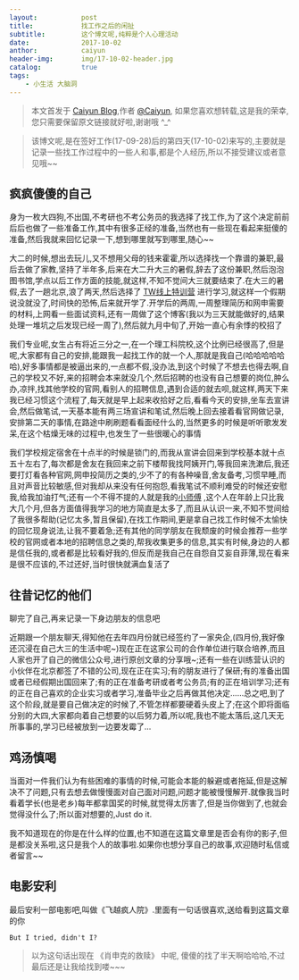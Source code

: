 ```yaml
---
layout:           post
title:            找工作之后的闲扯
subtitle:         这个博文呢,纯粹是个人心理活动
date:             2017-10-02
anthor:           caiyun
header-img:       img/17-10-02-header.jpg 
catalog:          true
tags:             
    - 小生活 大脑洞
---
```

> 本文首发于 [Caiyun Blog](http://agcaiyun.github.io/ ),作者 [@Caiyun](https://github.com/Agcaiyun),  如果您喜欢想转载,这是我的荣幸,您只需要保留原文链接就好啦,谢谢哦 ^_^

> 该博文呢,是在签好工作(17-09-28)后的第四天(17-10-02)来写的,主要就是记录一些找工作过程中的一些人和事,都是个人经历,所以不接受建议或者意见哦~~


## 疯疯傻傻的自己
身为一枚大四狗,不出国,不考研也不考公务员的我选择了找工作,为了这个决定前前后后也做了一些准备工作,其中有很多正经的准备,当然也有一些现在看起来挺傻的准备,然后我就来回忆记录一下,想到哪里就写到哪里,随心~~

大二的时候,想出去玩儿,又不想用父母的钱来霍霍,所以选择找一个靠谱的兼职,最后去做了家教,坚持了半年多,后来在大二升大三的暑假,辞去了这份兼职,然后泡泡图书馆,学点以后工作方面的技能,就这样,不知不觉间大三就要结束了.在大三的暑假,去了一趟北京,浪了两天,然后选择了 [TW线上特训营](https://agcaiyun.cn/2017/09/08/memoryOfTW/) 进行学习,就这样一个假期说没就没了,时间快的恐怖,后来就开学了.开学后的两周,一周整理简历和网申需要的材料,上网看一些面试资料,还有一周做了这个博客(我以为三天就能做好的,结果处理一堆坑之后发现已经一周了),然后就九月中旬了,开始一直心有余悸的校招了

我们专业呢,女生占有将近三分之一,在一个理工科院校,这个比例已经很高了,但是呢,大家都有自己的安排,能跟我一起找工作的就一个人,那就是我自己(哈哈哈哈哈哈),好多事情都是被逼出来的,一点都不假,没办法,到这个时候了不想去也得去啊,自己的学校又不好,来的招聘会本来就没几个,然后招聘的也没有自己想要的岗位,肿么办,凉拌,找其他学校的官网,看别人的招聘信息,遇到合适的就去呗,就这样,两天下来我已经习惯这个流程了,每天就是早上起来收拾好之后,看看今天的安排,坐车去宣讲会,然后做笔试,一天基本能有两三场宣讲和笔试,然后晚上回去接着看官网做记录,安排第二天的事情,在路途中刷刷题看看面经什么的,当然更多的时候是听听歌发发呆,在这个枯燥无味的过程中,也发生了一些很暖心的事情

我们学校规定宿舍在十点半的时候是锁门的,而我从宣讲会回来到学校基本就十点五十左右了,每次都是舍友在我回来之前下楼帮我找阿姨开门,等我回来洗漱后,我还要打灯看各种官网,网申投简历之类的,少不了的有各种噪音,舍友备考,习惯早睡,而且对声音比较敏感,但对我却从来没有任何抱怨,看我笔试不顺利难受的时候还安慰我,给我加油打气;还有一个不得不提的人就是我的[小师傅](https://www.compelcode.com/home) ,这个人在年龄上只比我大几个月,但各方面值得我学习的地方简直是太多了,而且从认识一来,不知不觉间给了我很多帮助(记忆太多,暂且保留),在找工作期间,更是拿自己找工作时候不太愉快的回忆现身说法,让我不要着急;还有其他的同学朋友在我颓废的时候会推荐一些学校的官网或者本地的招聘信息之类的,帮我收集更多的信息,其实有时候,身边的人都是信任我的,或者都是比较看好我的,但反而是我自己在自怨自艾妄自菲薄,现在看来是很不应该的,不过还好,当时很快就满血复活了

## 往昔记忆的他们

聊完了自己,再来记录一下身边朋友的信息吧

近期跟一个朋友聊天,得知他在去年四月份就已经签约了一家央企,(四月份,我好像还沉浸在自己大三的生活中呢~)现在正在这家公司的合作单位进行联合培养,而且人家也开了自己的微信公众号,进行原创文章的分享哦~;还有一些在训练营认识的小伙伴在北京都签了不错的公司,现在正在实习;有的朋友进行了保研;有的准备出国或者已经假期出国回来了;有的正在准备考研或者考公务员;有的正在培训学习;还有的正在自己喜欢的企业实习或者学习,准备毕业之后再做其他决定......总之吧,到了这个阶段,就是要自己做决定的时候了,不管怎样都要硬着头皮上了;在这个即将面临分别的大四,大家都向着自己想要的以后努力着,所以呢,我也不能太落后,这几天无所事事的,学习已经被放到一边要发霉了...

## 鸡汤慎喝

当面对一件我们认为有些困难的事情的时候,可能会本能的躲避或者拖延,但是这解决不了问题,只有去想去做慢慢面对自己面对问题,问题才能被慢慢解开.就像我当时看着学长(也是老乡)每年都拿国奖的时候,就觉得太厉害了,但是当你做到了,也就会觉得没什么了;所以面对想要的,Just do it.

我不知道现在的你是在什么样的位置,也不知道在这篇文章里是否会有你的影子,但是都没关系啦,这只是我个人的故事啦.如果你也想分享自己的故事,欢迎随时私信或者留言~~

## 电影安利

最后安利一部电影吧,叫做《飞越疯人院》.里面有一句话很喜欢,送给看到这篇文章的你

```But I tried, didn't I?```
 
> 以为这句话出现在 《肖申克的救赎》 中呢, 傻傻的找了半天啊哈哈哈,不过最后还是让我给找到喽~~~







